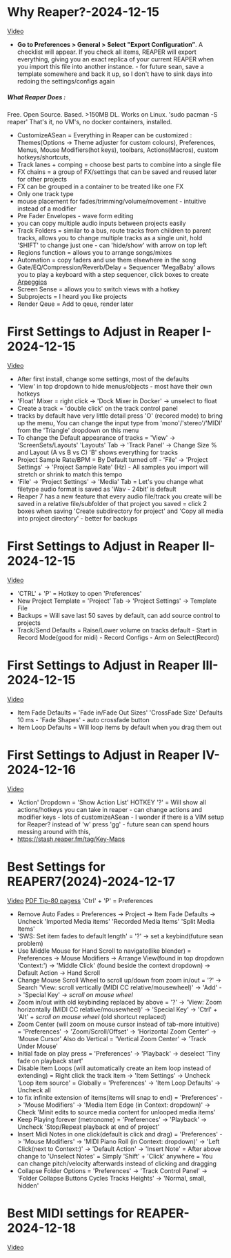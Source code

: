 # Why Reaper?-2024-12-15
[Video](https://www.youtube.com/watch?v=PJrN23efnbw&ab_channel=REAPERMania)
- **Go to Preferences > General > Select "Export Configuration”**. A checklist will appear. If you check all items, REAPER will export everything, giving you an exact replica of your current REAPER when you import this file into another instance. - for future sean, save a template somewhere and back it up, so I don't have to sink days into redoing the settings/configs again
##### What Reaper Does :
Free. Open Source. Based. >150MB DL. Works on Linux.
'sudo pacman -S reaper' That's it, no VM's, no docker containers, installed.
- CustomizeASean = Everything in Reaper can be customized : Themes(Options -> Theme adjuster for custom colours), Preferences, Menus, Mouse Modifiers(hot keys), toolbars, Actions(Macros), custom hotkeys/shortcuts, 
- Track lanes + comping = choose best parts to combine into a single file
- FX chains = a group of FX/settings that can be saved and reused later for other projects
- FX can be grouped in a container to be treated like one FX
- Only one track type 
- mouse placement for fades/trimming/volume/movement - intuitive instead of a modifier
- Pre Fader Envelopes - wave form editing
- you can copy multiple audio inputs between projects easily
- Track Folders = similar to a bus, route tracks from children to parent tracks, allows you to change multiple tracks as a single unit, hold 'SHIFT' to change just one - can 'hide/show' with arrow on top left
- Regions function = allows you to arrange songs/mixes
- Automation = copy faders and use them elsewhere in the song
- Gate/EQ/Compression/Reverb/Delay + Sequencer 'MegaBaby' allows you to play a keyboard with a step sequencer, click boxes to create [Arpeggios](https://en.wikipedia.org/wiki/Arpeggio)
- Screen Sense = allows you to switch views with a hotkey
- Subprojects = I heard you like projects
- Render Qeue = Add to qeue, render later
# First Settings to Adjust in Reaper I-2024-12-15
[Video](https://www.youtube.com/watch?v=mL1aUJuODt8&list=PLM0xHqxaiT68QXHwmlkQgbJc7OpWaNTS-&ab_channel=REAPERMania)
- After first install, change some settings, most of the defaults 
- 'View' in top dropdown to hide menus/objects - most have their own hotkeys
- 'Float' Mixer = right click -> 'Dock Mixer in Docker' -> unselect to float
- Create a track = 'double click' on the track control panel
- tracks by default have very little detail press 'O' (recored mode) to bring up the menu, You can change the input type from 'mono'/'stereo'/'MIDI' from the 'Triangle' dropdown on this menu
- To change the Default appearance of tracks = 'View' -> 'ScreenSets/Layouts' 'Layouts' Tab -> 'Track Panel' -> Change Size % and Layout (A vs B vs C) 'B' shows everything for tracks
- Project Sample Rate/BPM = By Default turned off - 'File' -> 'Project Settings' -> 'Project Sample Rate' (Hz) - All samples you import will stretch or shrink to match this tempo
-  'File' -> 'Project Settings' -> 'Media' Tab = Let's you change what filetype audio format is saved as 'Wav - 24bit' is default
- Reaper 7 has a new feature that every audio file/track you create will be saved in a relative file/subfolder of that project you saved = click 2 boxes when saving 'Create subdirectory for project' and 'Copy all media into project directory' - better for backups
# First Settings to Adjust in Reaper II-2024-12-15
[Video](https://www.youtube.com/watch?v=3WEsAiop89w&list=PLM0xHqxaiT68QXHwmlkQgbJc7OpWaNTS-&index=2&ab_channel=REAPERMania)
- 'CTRL' + 'P' = Hotkey to open 'Preferences'
- New Project Template = 'Project' Tab -> 'Project Settings' -> Template File
- Backups = Will save last 50 saves by default, can add source control to projects
- Track/Send Defaults = Raise/Lower volume on tracks default - Start in Record Mode(good for midi) - Record Configs - Arm on Select(Record)
# First Settings to Adjust in Reaper III-2024-12-15
[Video](https://www.youtube.com/watch?v=azIbd6Jnz8w&list=PLM0xHqxaiT68QXHwmlkQgbJc7OpWaNTS-&index=3&ab_channel=REAPERMania)
- Item Fade Defaults = 'Fade in/Fade Out Sizes' 'CrossFade Size' Defaults 10 ms - 'Fade Shapes' - auto crossfade button
- Item Loop Defaults = Will loop items by default when you drag them out
# First Settings to Adjust in Reaper IV-2024-12-16
[Video](https://www.youtube.com/watch?v=Mm-BuE2muOU&list=PLM0xHqxaiT68QXHwmlkQgbJc7OpWaNTS-&index=4&ab_channel=REAPERMania)
- 'Action' Dropdown = 'Show Action List' HOTKEY '?' = Will show all actions/hotkeys you can take in reaper - can change actions and modifier keys - lots of customizeASean - I wonder if there is a VIM setup for Reaper? instead of 'w' press 'gg' - future sean can spend hours messing around with this, 
- https://stash.reaper.fm/tag/Key-Maps 
# Best Settings for REAPER7(2024)-2024-12-17
[Video](https://www.youtube.com/watch?v=1WhAblK8z2U&ab_channel=Reapertips%7CAlejandro)
[PDF Tip-80 pagess](https://www.reapertips.com/resources/the-perfect-setup)
'Ctrl' + 'P' = Preferences
- Remove Auto Fades = Preferences -> Project -> Item Fade Defaults -> Uncheck 'Imported Media items' 'Recorded Media Items' 'Split Media Items'
 - 'SWS: Set item fades to default length' = '?' -> set a keybind(future sean problem)
 - Use Middle Mouse for Hand Scroll to navigate(like blender) =  Preferences -> Mouse Modifiers -> Arrange View(found in top dropdown 'Context:') -> 'Middle Click' (found beside the context dropdown) -> Default Action -> Hand Scroll
 - Change Mouse Scroll Wheel to scroll up/down from zoom in/out =  '?' -> Search 'View: scroll vertically (MIDI CC relative/mousewheel)' -> 'Add' -> 'Special Key' -> *scroll on mouse wheel*
 - Zoom in/out with old keybinding replaced by above = '?' -> 'View: Zoom horizontally (MIDI CC relative/mousewheel)' -> 'Special Key' -> 'Ctrl' + 'Alt' + *scroll on mouse wheel* (old shortcut replaced)
 - Zoom Center (will zoom on mouse cursor instead of tab-more intuitive) = 'Preferences' -> 'Zoom/Scroll/Offset' -> 'Horizontal Zoom Center' -> 'Mouse Cursor' 
   Also do Vertical  = 'Vertical Zoom Center' -> 'Track Under Mouse'
 - Initial fade on play press = 'Preferences' -> 'Playback' -> deselect 'Tiny fade on playback start'
 - Disable Item Loops (will automatically create an item loop instead of extending) = Right click the track item -> 'Item Settings' -> Uncheck 'Loop item source' = Globally = 'Preferences' -> 'Item Loop Defaults' -> Uncheck all
 - to fix infinite extension of items(items will snap to end)  = 'Preferences' -> 'Mouse Modifiers' -> 'Media Item Edge (in Context: dropdown)' -> Check 'Minit edits to source media content for unlooped media items'
 - Keep Playing forever (metronome) = 'Preferences' -> 'Playback' -> Uncheck 'Stop/Repeat playback at end of project'
 - Insert Midi Notes in one click(default is click and drag) = 'Preferences' -> 'Mouse Modifiers' -> 'MIDI Piano Roll (in Context: dropdown)' -> 'Left Click(next to Context:)' -> 'Default Action' -> 'Insert Note' = After above change to 'Unselect Notes' = Simply 'Shift' + 'Click' anywhere = You can change pitch/velocity afterwards instead of clicking and dragging
 - Collapse Folder Options = 'Preferences' -> 'Track Control Panel' -> 'Folder Collapse Buttons Cycles Tracks Heights' -> 'Normal, small, hidden'
# Best MIDI settings for REAPER-2024-12-18
[Video](https://www.youtube.com/watch?v=bc58K9a_kW4&ab_channel=Reapertips%7CAlejandro)

